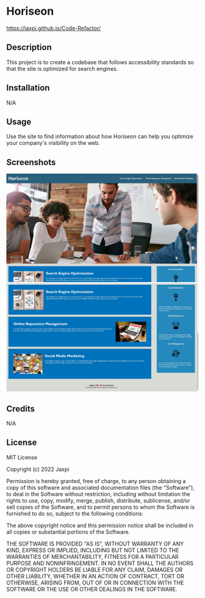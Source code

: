 # Horiseon

https://jaxpi.github.io/Code-Refactor/

## Description

This project is to create a codebase that follows accessibility standards so that the site is optimized for search engines.

## Installation

N/A

## Usage

Use the site to find information about how Horiseon can help you optimize your company's visibility on the web. 

## Screenshots

<img src="assets/images/Screenshot1.jpg"/>
<img src="assets/images/Screenshot2.jpg"/>

## Credits

N/A

## License

MIT License

Copyright (c) 2022 Jaxpi

Permission is hereby granted, free of charge, to any person obtaining a copy
of this software and associated documentation files (the "Software"), to deal
in the Software without restriction, including without limitation the rights
to use, copy, modify, merge, publish, distribute, sublicense, and/or sell
copies of the Software, and to permit persons to whom the Software is
furnished to do so, subject to the following conditions:

The above copyright notice and this permission notice shall be included in all
copies or substantial portions of the Software.

THE SOFTWARE IS PROVIDED "AS IS", WITHOUT WARRANTY OF ANY KIND, EXPRESS OR
IMPLIED, INCLUDING BUT NOT LIMITED TO THE WARRANTIES OF MERCHANTABILITY,
FITNESS FOR A PARTICULAR PURPOSE AND NONINFRINGEMENT. IN NO EVENT SHALL THE
AUTHORS OR COPYRIGHT HOLDERS BE LIABLE FOR ANY CLAIM, DAMAGES OR OTHER
LIABILITY, WHETHER IN AN ACTION OF CONTRACT, TORT OR OTHERWISE, ARISING FROM,
OUT OF OR IN CONNECTION WITH THE SOFTWARE OR THE USE OR OTHER DEALINGS IN THE
SOFTWARE.
